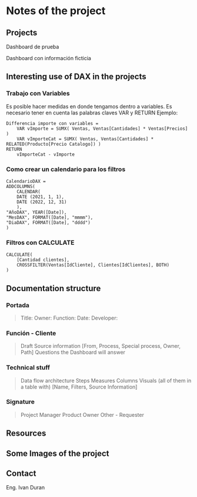 # Notes of the project


## Projects
Dashboard de prueba

Dashboard con información ficticia



## Interesting use of DAX in the projects

### Trabajo con Variables
Es posible hacer medidas en donde tengamos dentro a variables. Es necesario tener en cuenta las palabras claves VAR y RETURN
Ejemplo: 

``` DAX
Differencia importe con variables = 
    VAR vImporte = SUMX( Ventas, Ventas[Cantidades] * Ventas[Precios] ) 
    VAR vImporteCat = SUMX( Ventas, Ventas[Cantidades] * RELATED(Producto[Precio Catalogo]) )
RETURN
    vImporteCat - vImporte
```

### Como crear un calendario para los filtros

``` DAX
CalendarioDAX = 
ADDCOLUMNS(
	CALENDAR(
	DATE (2021, 1, 1),
	DATE (2022, 12, 31)
	),
"AñoDAX", YEAR([Date]),
"MesDAX", FORMAT([Date], "mmmm"), 
"DiaDAX", FORMAT([Date], "dddd")
)
```

### Filtros con CALCULATE
``` DAX
CALCULATE(
	[Cantidad clientes],
	CROSSFILTER(Ventas[IdCliente], Clientes[IdClientes], BOTH)
)
```





## Documentation structure

### Portada
> Title:
> Owner:
> Function:
> Date:
> Developer:

### Función - Cliente
> Draft
> Source information
>   [From, Process, Special process, Owner, Path]
> Questions the Dashboard will answer

### Technical stuff
> Data flow architecture
> Steps
> Measures
> Columns
> Visuals (all of them in a table with)
>     [Name, Filters, Source Information]

### Signature
> Project Manager
> Product Owner
> Other - Requester




## Resources


## Some Images of the project


## Contact 

Eng. Ivan Duran

